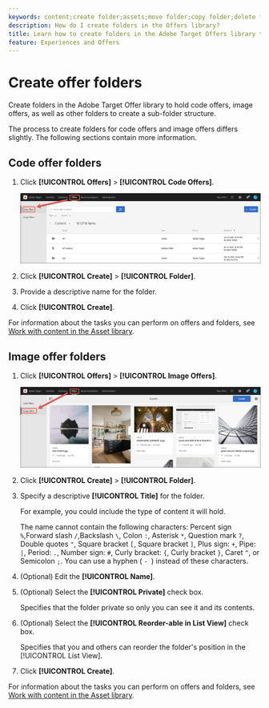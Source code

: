 ```yaml
---
keywords: content;create folder;assets;move folder;copy folder;delete folder;download folder;folder
description: How do I create folders in the Offers library?
title: Learn how to create folders in the Adobe Target Offers library to hold code and image offers, as well as other folders.
feature: Experiences and Offers
---
```


# Create offer folders

Create folders in the Adobe Target Offer library to hold code offers, image offers, as well as other folders to create a sub-folder structure.

The process to create folders for code offers and image offers differs slightly. The following sections contain more information.

## Code offer folders

1. Click **[!UICONTROL Offers]** > **[!UICONTROL Code Offers]**.

   ![Code Offers tab](/help/c-experiences/c-manage-content/assets/code-offers-tab.png)

1. Click **[!UICONTROL Create]** > **[!UICONTROL Folder]**.

1. Provide a descriptive name for the folder.

1. Click **[!UICONTROL Create]**.

For information about the tasks you can perform on offers and folders, see [Work with content in the Asset library](/help/c-experiences/c-manage-content/assets-working.md).

## Image offer folders

1. Click **[!UICONTROL Offers]** > **[!UICONTROL Image Offers]**.

   ![Image Offers tab](/help/c-experiences/c-manage-content/assets/image-offers-tab.png)

1. Click **[!UICONTROL Create]** > **[!UICONTROL Folder]**.
1. Specify a descriptive **[!UICONTROL Title]** for the folder. 

   For example, you could include the type of content it will hold. 

   The name cannot contain the following characters: Percent sign `%`,Forward slash `/`,Backslash `\`, Colon `:`, Asterisk `*`, Question mark `?`, Double quotes `"`, Square bracket `[`, Square bracket `]`, Plus sign: `+`, Pipe: `|`, Period: `.`, Number sign: `#`, Curly bracket: `{`, Curly bracket `}`, Caret `^`, or Semicolon `;`. You can use a hyphen ( `- `) instead of these characters.

1. (Optional) Edit the **[!UICONTROL Name]**.
1. (Optional) Select the **[!UICONTROL Private]** check box.

   Specifies that the folder private so only you can see it and its contents.

1. (Optional) Select the **[!UICONTROL Reorder-able in List View]** check box.

   Specifies that you and others can reorder the folder's position in the [!UICONTROL List View].

1. Click **[!UICONTROL Create]**.

For information about the tasks you can perform on offers and folders, see [Work with content in the Asset library](/help/c-experiences/c-manage-content/assets-working.md).
